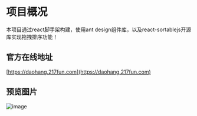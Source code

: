 # 项目概况

本项目通过react脚手架构建，使用ant design组件库，以及react-sortablejs开源库实现拖拽排序功能！

## 官方在线地址
[https://daohang.217fun.com](https://daohang.217fun.com)

## 预览图片

![image](​ https://github.com/dengxiwang/funtabs/blob/master/public/images/homepage.png​​)